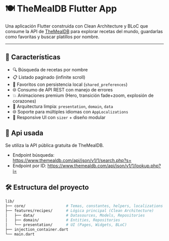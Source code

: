 # 🍽️ TheMealDB Flutter App

Una aplicación Flutter construida con Clean Architecture y BLoC que consume la API de [TheMealDB](https://www.themealdb.com/api.php) para explorar recetas del mundo, guardarlas como favoritas y buscar platillos por nombre.

---

## 📱 Características

- 🔍 Búsqueda de recetas por nombre
- 📋 Listado paginado (infinite scroll)
- 💖 Favoritos con persistencia local (`shared_preferences`)
- 🌐 Consumo de API REST con manejo de errores
- 💥 Animaciones premium (Hero, transición fade+zoom, explosión de corazones)
- 🧼 Arquitectura limpia: `presentation`, `domain`, `data`
- 🌐 Soporte para múltiples idiomas con `AppLocalizations`
- 🎨 Responsive UI con `sizer` + diseño modular

## 🧪 Api usada

Se utiliza la API pública gratuita de TheMealDB.

- Endpoint búsqueda: https://www.themealdb.com/api/json/v1/1/search.php?s=
- Endpoint por ID: https://www.themealdb.com/api/json/v1/1/lookup.php?i=


## 🛠️ Estructura del proyecto

```bash
lib/
├── core/                  # Temas, constantes, helpers, localizations
├── features/recipes/      # Lógica principal (Clean Architecture)
│   ├── data/              # Datasources, Models, Repositories
│   ├── domain/            # Entities, Repositories
│   └── presentation/      # UI (Pages, Widgets, BLoC)
├── injection_container.dart
└── main.dart


